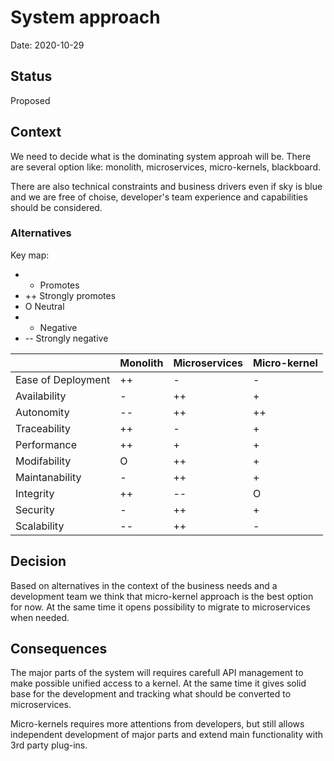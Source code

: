 # System approach

Date: 2020-10-29

## Status

Proposed 

## Context

We need to decide what is the dominating system approah will be. There are several option like: monolith, microservices, micro-kernels, blackboard. 

There are also technical constraints and business drivers even if sky is blue and we are free of choise, developer's team experience and capabilities should be considered. 

### Alternatives 

Key map: 
- + Promotes
- ++ Strongly promotes 
- O Neutral 
- - Negative 
- -- Strongly negative

| | Monolith | Microservices | Micro-kernel |
|----|----|----|-----|
| Ease of Deployment  | ++ | -  | -  | 
| Availability        | -  | ++ | +  |
| Autonomity          | -- | ++ | ++ | 
| Traceability        | ++ | -  | +  | 
| Performance         | ++ | +  | +  | 
| Modifability        | O  | ++ | +  | 
| Maintanability      | -  | ++ | +  | 
| Integrity           | ++ | -- | O  | 
| Security            | -  | ++ | +  | 
| Scalability         | -- | ++ | -  | 
 
## Decision

Based on alternatives in the context of the business needs and a development team we think that micro-kernel approach is the best option for now. At the same time it opens possibility to migrate to microservices when needed. 

## Consequences

The major parts of the system will requires carefull API management to make possible unified access to a kernel. At the same time it gives solid base for the development and tracking what should be converted to microservices. 

Micro-kernels requires more attentions from developers, but still allows independent development of major parts and extend main functionality with 3rd party plug-ins. 
